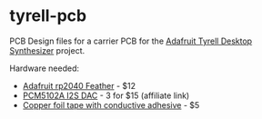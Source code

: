 # tyrell-pcb
PCB Design files for a carrier PCB for the [Adafruit Tyrell Desktop Synthesizer](https://learn.adafruit.com/tyrell-desktop-synthesizer) project.

Hardware needed:

* [Adafruit rp2040 Feather](https://www.adafruit.com/product/4884) - $12
* [PCM5102A I2S DAC](https://amzn.to/3My0USS) - 3 for $15 (affiliate link)
* [Copper foil tape with conductive adhesive](https://www.adafruit.com/product/3483) - $5
